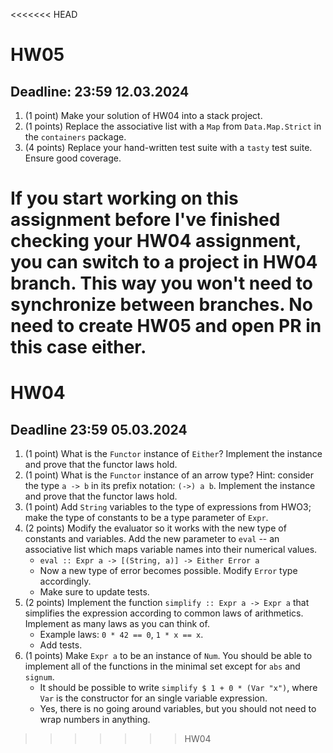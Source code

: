 <<<<<<< HEAD
# HW05
## Deadline: 23:59 12.03.2024

1. (1 point) Make your solution of HW04 into a stack project.
2. (1 points) Replace the associative list with a `Map` from `Data.Map.Strict` in the `containers` package.
3. (4 points) Replace your hand-written test suite with a `tasty` test suite. Ensure good coverage.

If you start working on this assignment before I've finished checking your HW04 assignment, you can switch to a project in HW04 branch. This way you won't need to synchronize between branches. No need to create HW05 and open PR in this case either. 
=======
# HW04
## Deadline 23:59 05.03.2024

1. (1 point) What is the `Functor` instance of `Either`? Implement the instance and prove that the functor laws hold.
2. (1 point) What is the `Functor` instance of an arrow type? Hint: consider the type `a -> b` in its prefix notation: `(->) a b`. Implement the instance and prove that the functor laws hold.
3. (1 point) Add `String` variables to the type of expressions from HWO3; make the type of constants to be a type parameter of `Expr`.
4. (2 points) Modify the evaluator so it works with the new type of constants and variables. Add the new parameter to `eval` -- an associative list which maps variable names into their numerical values. 
    * `eval :: Expr a -> [(String, a)] -> Either Error a`
    * Now a new type of error becomes possible. Modify `Error` type accordingly.
    * Make sure to update tests.
5. (2 points) Implement the function `simplify :: Expr a -> Expr a` that simplifies the expression according to common laws of arithmetics. Implement as many laws as you can think of. 
    * Example laws: `0 * 42 == 0`, `1 * x == x`.
    * Add tests.
7. (1 points) Make `Expr a` to be an instance of `Num`. You should be able to implement all of the functions in the minimal set except for `abs` and `signum`.
    * It should be possible to write `simplify $ 1 + 0 * (Var "x")`, where `Var` is the constructor for an single variable expression.
    * Yes, there is no going around variables, but you should not need to wrap numbers in anything.
>>>>>>> HW04

